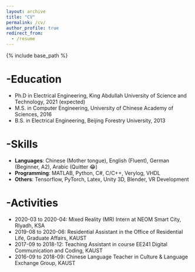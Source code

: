 ```yaml
---
layout: archive
title: "CV"
permalink: /cv/
author_profile: true
redirect_from:
  - /resume
---
```


{% include base_path %}

-Education
======
* Ph.D in Electrical Engineering, King Abdullah University of Science and Technology, 2021 (expected)
* M.S. in Computer Engineering, University of Chinese Academy of Sciences, 2016
* B.S. in Electrical Engineering, Beijing Forestry University, 2013

  
-Skills
======
* **Languages**: Chinese (Mother tongue), English (Fluent), German (Beginner, A2), Arabic (Quitter :joy:)
* **Programming**: MATLAB, Python, C#, C/C++, Verylog, VHDL
* **Others**: Tensorflow, PyTorch, Latex, Unity 3D, Blender, VR Development

-Activities
======
* 2020-03 to 2020-04: Mixed Reality (MR) Intern at NEOM Smart City, RIyadh, KSA
* 2019-08 to 2020-06: Residential Assistant in the Office of Residential Life, Graduate Affairs, KAUST
* 2017-09 to 2018-12: Teaching Assistant in course EE241 Digital Communication and Coding, KAUST
* 2016-09 to 2018-09: Chinese Language Teacher in Culture & Language Exchange Group, KAUST


